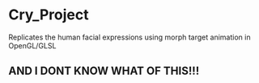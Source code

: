 # Cry_Project
Replicates the human facial expressions using morph target animation in OpenGL/GLSL

## AND I DONT KNOW WHAT OF THIS!!!
